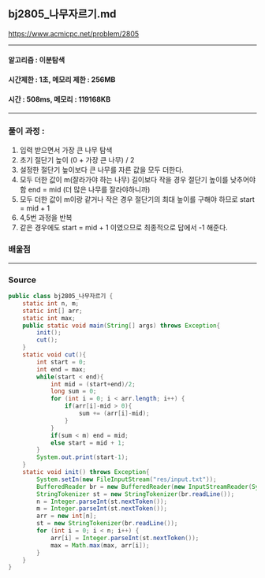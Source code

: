 ## bj2805_나무자르기.md

https://www.acmicpc.net/problem/2805

---
#### 알고리즘 : 이분탐색
#### 시간제한 : 1초, 메모리 제한 : 256MB
#### 시간 : 508ms, 메모리 : 119168KB
---
### 풀이 과정 : 
1. 입력 받으면서 가장 큰 나무 탐색
2. 초기 절단기 높이 (0 + 가장 큰 나무) / 2
3. 설정한 절단기 높이보다 큰 나무를 자른 값을 모두 더한다.
4. 모두 더한 값이 m(잘라가야 하는 나무) 길이보다 작을 경우 절단기 높이를 낮추어야함 end = mid (더 많은 나무를 잘라야하니까)
5. 모두 더한 값이 m이랑 같거나 작은 경우 절단기의 최대 높이를 구해야 하므로 start = mid + 1
6. 4,5번 과정을 반복 
7. 같은 경우에도 start = mid + 1 이였으므로 최종적으로 답에서 -1 해준다.

### 배울점


----
### Source
```java
public class bj2805_나무자르기 {
    static int n, m;
    static int[] arr;
    static int max;
    public static void main(String[] args) throws Exception{
        init();
        cut();
    }
    static void cut(){
        int start = 0;
        int end = max;
        while(start < end){
            int mid = (start+end)/2;
            long sum = 0;
            for (int i = 0; i < arr.length; i++) {
                if(arr[i]-mid > 0){
                    sum += (arr[i]-mid);
                }
            }
            if(sum < m) end = mid;
            else start = mid + 1;
        }
        System.out.print(start-1);
    }
    static void init() throws Exception{
        System.setIn(new FileInputStream("res/input.txt"));
        BufferedReader br = new BufferedReader(new InputStreamReader(System.in));
        StringTokenizer st = new StringTokenizer(br.readLine());
        n = Integer.parseInt(st.nextToken());
        m = Integer.parseInt(st.nextToken());
        arr = new int[n];
        st = new StringTokenizer(br.readLine());
        for (int i = 0; i < n; i++) {
            arr[i] = Integer.parseInt(st.nextToken());
            max = Math.max(max, arr[i]);
        }
    }
}

```
